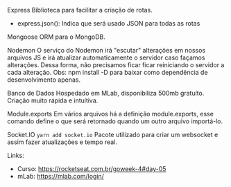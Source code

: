 Express
Biblioteca para facilitar a criação de rotas.
- express.json(): Indica que será usado JSON para todas as rotas

Mongoose
ORM para o MongoDB.

Nodemon
O serviço do Nodemon irá "escutar" alterações em nossos arquivos JS e irá atualizar automaticamente o servidor caso façamos alterações. Dessa forma, não precisamos ficar ficar reiniciando o servidor a cada alteração.
Obs: npm install -D para baixar como dependência de desenvolvimento apenas.

Banco de Dados
Hospedado em MLab, disponibiliza 500mb gratuíto. Criação muito rápida e intuítiva.

Module.exports
Em vários arquivos há a definição module.exports, esse comando define o que será retornado quando um outro arquivo importá-lo.

Socket.IO
`yarn add socket.io`
Pacote utilizado para criar um websocket e assim fazer atualizações e tempo real.

Links:
- Curso: https://rocketseat.com.br/goweek-4#day-05
- mLab: https://mlab.com/login/